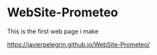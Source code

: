 # WebSite-Prometeo
This is the first web page i make

https://javierpelegrin.github.io/WebSite-Prometeo/
